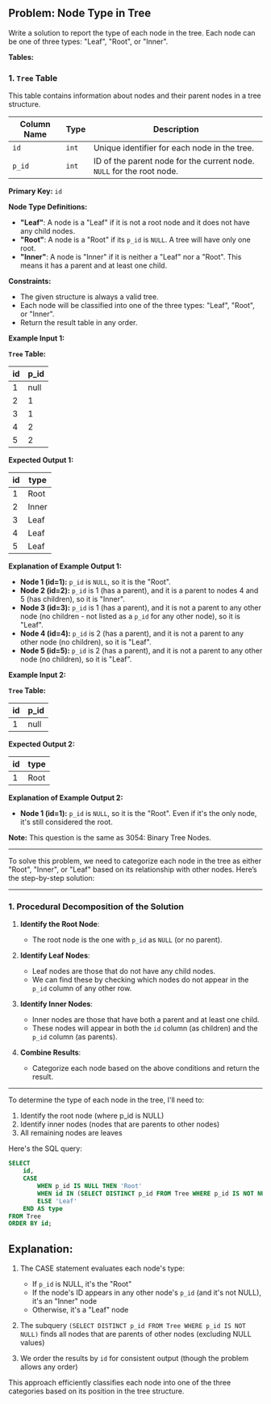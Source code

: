 ## Problem: Node Type in Tree

Write a solution to report the type of each node in the tree. Each node can be one of three types: "Leaf", "Root", or "Inner".

**Tables:**

### 1. `Tree` Table

This table contains information about nodes and their parent nodes in a tree structure.

| Column Name | Type | Description                                                                 |
| ----------- | -------- | --------------------------------------------------------------------------- |
| `id`          | `int`  | Unique identifier for each node in the tree.                               |
| `p_id`        | `int`  | ID of the parent node for the current node. `NULL` for the root node.      |

**Primary Key:** `id`

**Node Type Definitions:**

*   **"Leaf"**: A node is a "Leaf" if it is not a root node and it does not have any child nodes.
*   **"Root"**: A node is a "Root" if its `p_id` is `NULL`. A tree will have only one root.
*   **"Inner"**: A node is "Inner" if it is neither a "Leaf" nor a "Root". This means it has a parent and at least one child.

**Constraints:**

*   The given structure is always a valid tree.
*   Each node will be classified into one of the three types: "Leaf", "Root", or "Inner".
*   Return the result table in any order.

**Example Input 1:**

**`Tree` Table:**

| id  | p\_id |
| --- | ----- |
| 1   | null  |
| 2   | 1     |
| 3   | 1     |
| 4   | 2     |
| 5   | 2     |

**Expected Output 1:**

| id  | type  |
| --- | ----- |
| 1   | Root  |
| 2   | Inner |
| 3   | Leaf  |
| 4   | Leaf  |
| 5   | Leaf  |

**Explanation of Example Output 1:**

*   **Node 1 (id=1):** `p_id` is `NULL`, so it is the "Root".
*   **Node 2 (id=2):** `p_id` is 1 (has a parent), and it is a parent to nodes 4 and 5 (has children), so it is "Inner".
*   **Node 3 (id=3):** `p_id` is 1 (has a parent), and it is not a parent to any other node (no children - not listed as a `p_id` for any other node), so it is "Leaf".
*   **Node 4 (id=4):** `p_id` is 2 (has a parent), and it is not a parent to any other node (no children), so it is "Leaf".
*   **Node 5 (id=5):** `p_id` is 2 (has a parent), and it is not a parent to any other node (no children), so it is "Leaf".

**Example Input 2:**

**`Tree` Table:**

| id  | p\_id |
| --- | ----- |
| 1   | null  |

**Expected Output 2:**

| id  | type  |
| --- | ----- |
| 1   | Root  |

**Explanation of Example Output 2:**

*   **Node 1 (id=1):** `p_id` is `NULL`, so it is the "Root". Even if it's the only node, it's still considered the root.

**Note:** This question is the same as 3054: Binary Tree Nodes.

---

To solve this problem, we need to categorize each node in the tree as either "Root", "Inner", or "Leaf" based on its relationship with other nodes. Here’s the step-by-step solution:

---

### **1. Procedural Decomposition of the Solution**

1. **Identify the Root Node**:  
   - The root node is the one with `p_id` as `NULL` (or no parent).

2. **Identify Leaf Nodes**:  
   - Leaf nodes are those that do not have any child nodes.  
   - We can find these by checking which nodes do not appear in the `p_id` column of any other row.

3. **Identify Inner Nodes**:  
   - Inner nodes are those that have both a parent and at least one child.  
   - These nodes will appear in both the `id` column (as children) and the `p_id` column (as parents).

4. **Combine Results**:  
   - Categorize each node based on the above conditions and return the result.

---

To determine the type of each node in the tree, I'll need to:
1. Identify the root node (where p_id is NULL)
2. Identify inner nodes (nodes that are parents to other nodes)
3. All remaining nodes are leaves

Here's the SQL query:

```sql
SELECT 
    id,
    CASE 
        WHEN p_id IS NULL THEN 'Root'
        WHEN id IN (SELECT DISTINCT p_id FROM Tree WHERE p_id IS NOT NULL) THEN 'Inner'
        ELSE 'Leaf'
    END AS type
FROM Tree
ORDER BY id;
```

## Explanation:

1. The CASE statement evaluates each node's type:
   - If `p_id` is NULL, it's the "Root"
   - If the node's ID appears in any other node's `p_id` (and it's not NULL), it's an "Inner" node
   - Otherwise, it's a "Leaf" node

2. The subquery `(SELECT DISTINCT p_id FROM Tree WHERE p_id IS NOT NULL)` finds all nodes that are parents of other nodes (excluding NULL values)

3. We order the results by `id` for consistent output (though the problem allows any order)

This approach efficiently classifies each node into one of the three categories based on its position in the tree structure.
